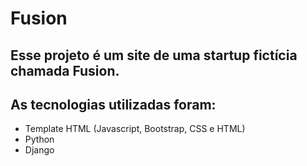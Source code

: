 # Fusion

## Esse projeto é um site de uma startup fictícia chamada Fusion.
## As tecnologias utilizadas foram:
* Template HTML (Javascript, Bootstrap, CSS e HTML)
* Python
* Django
